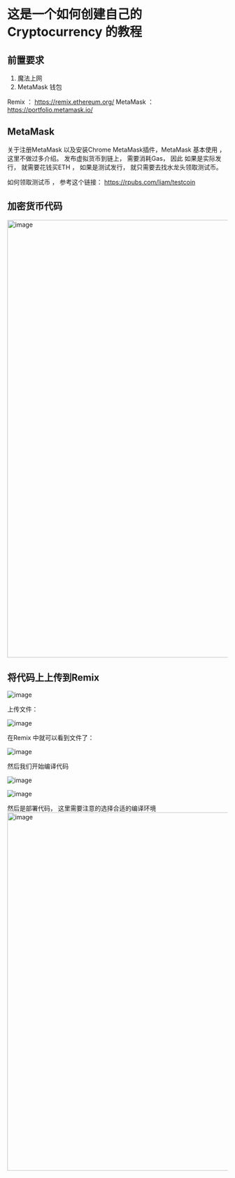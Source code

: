 # 这是一个如何创建自己的Cryptocurrency 的教程

## 前置要求

1. 魔法上网
2. MetaMask 钱包

Remix ： https://remix.ethereum.org/
MetaMask ： https://portfolio.metamask.io/


## MetaMask

关于注册MetaMask 以及安装Chrome MetaMask插件，MetaMask 基本使用 ，这里不做过多介绍。 发布虚拟货币到链上， 需要消耗Gas， 因此 如果是实际发行， 就需要花钱买ETH ， 如果是测试发行， 就只需要去找水龙头领取测试币。

如何领取测试币 ， 参考这个链接： https://rpubs.com/liam/testcoin


## 加密货币代码

<img width="998" alt="image" src="https://github.com/liamamilin/BuildYourOwnCryptoCurrency/assets/24915545/0b12dbd1-614e-4344-8879-5de78427a53a">

## 将代码上上传到Remix

![image](https://github.com/liamamilin/BuildYourOwnCryptoCurrency/assets/24915545/d5468895-ce79-49d6-a3d5-23ea72c2ac49)

上传文件：

![image](https://github.com/liamamilin/BuildYourOwnCryptoCurrency/assets/24915545/fa601b67-0e41-4ca5-b1f7-4a42a3bde383)


在Remix 中就可以看到文件了：

![image](https://github.com/liamamilin/BuildYourOwnCryptoCurrency/assets/24915545/c936f0b8-608a-4a55-9668-03f2ed3e39d7)


然后我们开始编译代码

![image](https://github.com/liamamilin/BuildYourOwnCryptoCurrency/assets/24915545/94d6123a-9fc8-4907-be72-016d99e91323)

![image](https://github.com/liamamilin/BuildYourOwnCryptoCurrency/assets/24915545/a06509f2-211d-4919-a090-86ba5105c0b6)


然后是部署代码， 这里需要注意的选择合适的编译环境
<img width="817" alt="image" src="https://github.com/liamamilin/BuildYourOwnCryptoCurrency/assets/24915545/7505e9ec-f202-420d-afd1-7f88e6483102">

